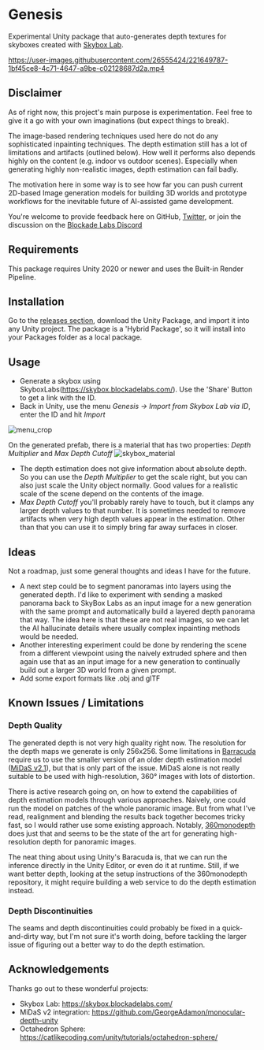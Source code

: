 # Genesis

Experimental Unity package that auto-generates depth textures for skyboxes created with [Skybox Lab](https://skybox.blockadelabs.com/).

https://user-images.githubusercontent.com/26555424/221649787-1bf45ce8-4c71-4647-a9be-c02128687d2a.mp4

## Disclaimer
As of right now, this project's main purpose is experimentation. Feel free to give it a go with your own imaginations (but expect things to break).

The image-based rendering techniques used here do not do any sophisticated inpainting techniques. The depth estimation still has a lot of limitations and artifacts (outlined below). How well it performs also depends highly on the content (e.g. indoor vs outdoor scenes). Especially when generating highly non-realistic images, depth estimation can fail badly.

The motivation here in some way is to see how far you can push current 2D-based Image generation models for building 3D worlds and prototype workflows for the inevitable future of AI-assisted game development.

You're welcome to provide feedback here on GitHub, [Twitter](https://twitter.com/julien_kaye), or join the discussion on the [Blockade Labs Discord](https://discord.gg/kqKB3X4TJz)

## Requirements
This package requires Unity 2020 or newer and uses the Built-in Render Pipeline.

## Installation
Go to the [releases section](https://github.com/julienkay/genesis/releases), download the Unity Package, and import it into any Unity project.
The package is a 'Hybrid Package', so it will install into your Packages folder as a local package.

## Usage
- Generate a skybox using SkyboxLabs(https://skybox.blockadelabs.com/). Use the 'Share' Button to get a link with the ID.
- Back in Unity, use the menu *Genesis -> Import from Skybox Lab via ID*, enter the ID and hit *Import*

![menu_crop](https://user-images.githubusercontent.com/26555424/222116668-8b705af4-6674-4225-9664-f6313b1a72c2.png)

On the generated prefab, there is a material that has two properties: *Depth Multiplier* and *Max Depth Cutoff*
![skybox_material](https://user-images.githubusercontent.com/26555424/222119231-f8d8b2c6-5bf7-40a9-b8bc-378e677853ce.jpg)

- The depth estimation does not give information about absolute depth. So you can use the *Depth Multiplier* to get the scale right, but you can also just scale the Unity object normally. Good values for a realistic scale of the scene depend on the contents of the image.
- *Max Depth Cutoff* you'll probably rarely have to touch, but it clamps any larger depth values to that number. It is sometimes needed to remove artifacts when very high depth values appear in the estimation. Other than that you can use it to simply bring far away surfaces in closer.

## Ideas
Not a roadmap, just some general thoughts and ideas I have for the future.

- A next step could be to segment panoramas into layers using the generated depth. I'd like to experiment with sending a masked panorama back to SkyBox Labs as an input image for a new generation with the same prompt and automatically build a layered depth panorama that way. The idea here is that these are not real images, so we can let the AI hallucinate details where usually complex inpainting methods would be needed.
- Another interesting experiment could be done by rendering the scene from a different viewpoint using the naively extruded sphere and then again use that as an input image for a new generation to continually build out a larger 3D world from a given prompt.
- Add some export formats like .obj and glTF

## Known Issues / Limitations
### Depth Quality
The generated depth is not very high quality right now. The resolution for the depth maps we generate is only 256x256. Some limitations in [Barracuda](https://docs.unity3d.com/Packages/com.unity.barracuda@latest/index.html) require us to use the smaller version of an older depth estimation model ([MiDaS v2.1](https://github.com/isl-org/MiDaS)), but that is only part of the issue. MiDaS alone is not really suitable to be used with high-resolution, 360° images with lots of distortion.

There is active research going on, on how to extend the capabilities of depth estimation models through various approaches. Naively, one could run the model on patches of the whole panoramic image. But from what I've read, realignment and blending the results back together becomes tricky fast, so I would rather use some existing approach. Notably, [360monodepth](https://github.com/manurare/360monodepth) does just that and seems to be the state of the art for generating high-resolution depth for panoramic images.

The neat thing about using Unity's Baracuda is, that we can run the inference directly in the Unity Editor, or even do it at runtime. Still, if we want better depth, looking at the setup instructions of the 360monodepth repository, it might require building a web service to do the depth estimation instead.

### Depth Discontinuities
The seams and depth discontinuities could probably be fixed in a quick-and-dirty way, but I'm not sure it's worth doing, before tackling the larger issue of figuring out a better way to do the depth estimation.

## Acknowledgements
Thanks go out to these wonderful projects:
- Skybox Lab: https://skybox.blockadelabs.com/
- MiDaS v2 integration: https://github.com/GeorgeAdamon/monocular-depth-unity
- Octahedron Sphere: https://catlikecoding.com/unity/tutorials/octahedron-sphere/

